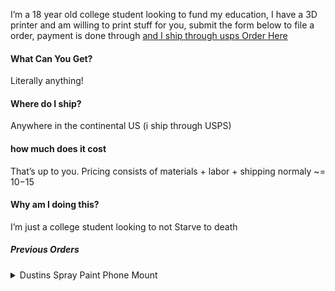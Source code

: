 I’m a 18 year old college student looking to fund my education, I have a 3D printer and am willing to print stuff for you, submit the form below to file a order, payment is done through <a href="https://www.venmo.com/u/Evan-J-Barclay"> and I ship through usps <a href="https://forms.gle/eEWjGUsopVvQxeCq8">Order Here</a>

#### What Can You Get?
Literally anything!

#### Where do I ship?
Anywhere in the continental US (i ship through USPS)

#### how much does it cost
That’s up to you. Pricing consists of materials + labor + shipping normaly ~= $10-$15

#### Why am I doing this?
I’m just a college student looking to not Starve to death

##### Previous Orders
<details>
  <summary>Dustins Spray Paint Phone Mount</summary>
  <img src="assets/images/phone_mount1.jpg">
  <img src="assets/images/phone_mount2.jpg">
</details>
